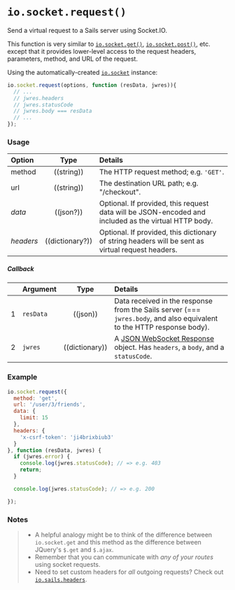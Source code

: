 # `io.socket.request()`

Send a virtual request to a Sails server using Socket.IO.

This function is very similar to [`io.socket.get()`](https://sailsjs.com/documentation/reference/web-sockets/socket-client/io-socket-get), [`io.socket.post()`](https://sailsjs.com/documentation/reference/web-sockets/socket-client/io-socket-post), etc. except that it provides lower-level access to the request headers, parameters, method, and URL of the request.

Using the automatically-created [`io.socket`](https://sailsjs.com/documentation/reference/web-sockets/socket-client/io-socket) instance:

```js
io.socket.request(options, function (resData, jwres)){
  // ...
  // jwres.headers
  // jwres.statusCode
  // jwres.body === resData
  // ...
});
```


### Usage


| Option   | Type         | Details |
|:-----------|:------------:|:--------|
| method    | ((string))   | The HTTP request method; e.g. `'GET'`.
| url       | ((string))   | The destination URL path; e.g. "/checkout".
| _data_    | ((json?))    | Optional. If provided, this request data will be JSON-encoded and included as the virtual HTTP body.
| _headers_ | ((dictionary?))   | Optional. If provided, this dictionary of string headers will be sent as virtual request headers.


##### Callback

|   | Argument  | Type         | Details |
|---|:----------|:------------:|:--------|
| 1 | `resData` | ((json))     | Data received in the response from the Sails server (=== `jwres.body`, and also equivalent to the HTTP response body).
| 2 | `jwres`   | ((dictionary))      | A [JSON WebSocket Response](https://github.com/balderdashy/sails/blob/master/docs/PAGE_NEEDED.md) object.  Has `headers`, a `body`, and a `statusCode`.





### Example

```javascript
io.socket.request({
  method: 'get',
  url: '/user/3/friends',
  data: {
    limit: 15
  },
  headers: {
    'x-csrf-token': 'ji4brixbiub3'
  }
}, function (resData, jwres) {
  if (jwres.error) {
    console.log(jwres.statusCode); // => e.g. 403
    return;
  }

  console.log(jwres.statusCode); // => e.g. 200

});
```



### Notes
> + A helpful analogy might be to think of the difference between `io.socket.get` and this method as the difference between JQuery's `$.get` and `$.ajax`.
> + Remember that you can communicate with _any of your routes_ using socket requests.
> + Need to set custom headers for _all_ outgoing requests?  Check out [`io.sails.headers`](https://sailsjs.com/documentation/reference/web-sockets/socket-client/io-sails).

<docmeta name="displayName" value="io.socket.request()">
<docmeta name="pageType" value="method">
